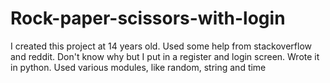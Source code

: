 # Rock-paper-scissors-with-login
I created this project at 14 years old. Used some help from stackoverflow and reddit.
Don't know why but I put in a register and login screen.
Wrote it in python.
Used various modules, like random, string and time
